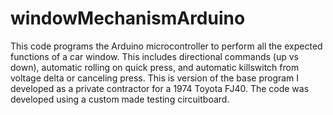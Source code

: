 # windowMechanismArduino
This code programs the Arduino microcontroller to perform all the expected functions of a car window. This includes directional commands (up vs down), automatic rolling on quick press, and automatic killswitch from voltage delta or canceling press. This is version of the base program I developed as a private contractor for a 1974 Toyota FJ40. The code was developed using a custom made testing circuitboard.
